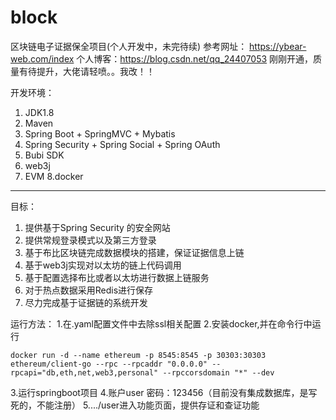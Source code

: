 # block
区块链电子证据保全项目(个人开发中，未完待续)
参考网址： https://ybear-web.com/index
个人博客：https://blog.csdn.net/qq_24407053
刚刚开通，质量有待提升，大佬请轻喷。。我改！！

开发环境：
1. JDK1.8
2. Maven
3. Spring Boot + SpringMVC + Mybatis
4. Spring Security + Spring Social + Spring OAuth
5. Bubi SDK
6. web3j
7. EVM
8.docker

---

目标： 
1. 提供基于Spring Security 的安全网站
2. 提供常规登录模式以及第三方登录
3. 基于布比区块链完成数据模块的搭建，保证证据信息上链
4. 基于web3j实现对以太坊的链上代码调用
5. 基于配置选择布比或者以太坊进行数据上链服务
5. 对于热点数据采用Redis进行保存
6. 尽力完成基于证据链的系统开发

运行方法：
1.在.yaml配置文件中去除ssl相关配置
2.安装docker,并在命令行中运行
```
docker run -d --name ethereum -p 8545:8545 -p 30303:30303 ethereum/client-go --rpc --rpcaddr "0.0.0.0" --rpcapi="db,eth,net,web3,personal" --rpccorsdomain "*" --dev
```
3.运行springboot项目
4.账户user 密码：123456（目前没有集成数据库，是写死的，不能注册）
5..../user进入功能页面，提供存证和查证功能
